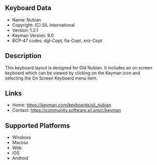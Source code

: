 Keyboard Data
-------------

* Name:           Nubian
* Copyright:      (C) SIL International
* Version:        1.2.1
* Keyman Version: 9.0
* BCP-47 codes:   dgl-Copt, fia-Copt, xnz-Copt

Description
-----------

This keyboard layout is designed for Old Nubian. It includes 
an on screen keyboard which can be viewed by clicking on the Keyman icon 
and selecting the On Screen Keyboard menu item.   

Links
-----

 * Home:     https://keyman.com/keyboards/sil_nubian
 * Contact:  https://community.software.sil.org/c/keyman
 
Supported Platforms
-------------------

 * Windows
 * Macosx
 * Web
 * iOS
 * Android
